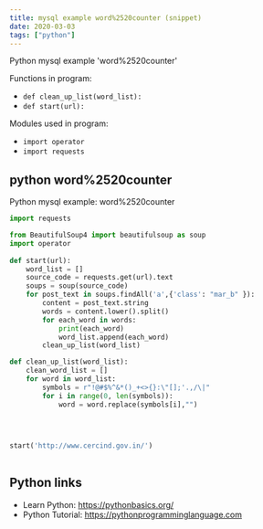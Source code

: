 ```yaml
---
title: mysql example word%2520counter (snippet)
date: 2020-03-03
tags: ["python"]
---
```

Python mysql example 'word%2520counter'

Functions in program: 
* `def clean_up_list(word_list):`
* `def start(url):`

Modules used in program: 
* `import operator`
* `import requests`

## python word%2520counter

Python mysql example: word%2520counter

```python
import requests

from BeautifulSoup4 import beautifulsoup as soup
import operator
 
def start(url):
    word_list = []
    source_code = requests.get(url).text
    soups = soup(source_code)
    for post_text in soups.findAll('a',{'class': "mar_b" }):
        content = post_text.string
        words = content.lower().split()
        for each_word in words:
            print(each_word)
            word_list.append(each_word)
        clean_up_list(word_list)

def clean_up_list(word_list):
    clean_word_list = []
    for word in word_list:
        symbols = r"!@#$%^&*()_+<>{}:\"[];'.,/\|"
        for i in range(0, len(symbols)):
            word = word.replace(symbols[i],"")
            
        


start('http://www.cercind.gov.in/')
        


```

## Python links

- Learn Python: https://pythonbasics.org/
- Python Tutorial: https://pythonprogramminglanguage.com
